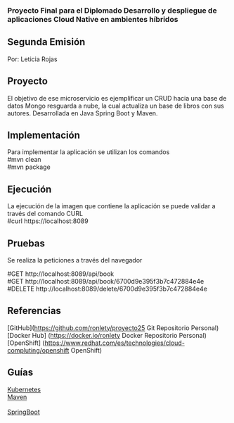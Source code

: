 ### Proyecto Final para el Diplomado Desarrollo y despliegue de aplicaciones Cloud Native en ambientes híbridos
## Segunda Emisión 
Por: Leticia Rojas <br>

## Proyecto <br>
El objetivo de ese microservicio es ejemplificar un CRUD hacia una base de datos Mongo resguarda a nube, la cual actualiza un
base de libros con sus autores. Desarrollada en Java Spring Boot y Maven. <br>
## Implementación
Para implementar la aplicación  se utilizan los comandos<br>
#mvn clean <br>
#mvn package <br>

## Ejecución <br>
La ejecución de la imagen que contiene la aplicación se puede validar a través del comando CURL <br>
#curl https://localhost:8089 <br>

## Pruebas <br>
Se realiza la peticiones a través del navegador <br>

#GET http://localhost:8089/api/book <br>
#GET http://localhost:8089/api/book/6700d9e395f3b7c472884e4e <br>
#DELETE http://localhost:8089/delete/6700d9e395f3b7c472884e4e <br>
 
## Referencias  <br>

[GitHub](https://github.com/ronlety/proyecto25  Git  Repositorio Personal) <br>
[Docker Hub] (https://docker.io/ronlety Docker  Repositorio Personal) <br>
[OpenShift] (https://www.redhat.com/es/technologies/cloud-compluting/openshift OpenShift) <br>

## Guías <br>
[Kubernetes](https://kubernetes.io/es/) <br>
[Maven](https://maven.apache.org) <br><br>
[SpringBoot](https://spring.io/projects/spring-boot) 

